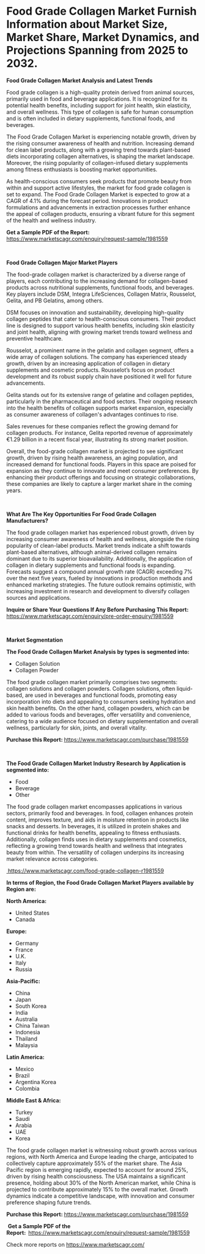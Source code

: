 <p><h1>Food Grade Collagen Market Furnish Information about Market Size, Market Share, Market Dynamics, and Projections Spanning from 2025 to 2032.</h1></p><p><strong>Food Grade Collagen Market Analysis and Latest Trends</strong></p>
<p><p>Food grade collagen is a high-quality protein derived from animal sources, primarily used in food and beverage applications. It is recognized for its potential health benefits, including support for joint health, skin elasticity, and overall wellness. This type of collagen is safe for human consumption and is often included in dietary supplements, functional foods, and beverages.</p><p>The Food Grade Collagen Market is experiencing notable growth, driven by the rising consumer awareness of health and nutrition. Increasing demand for clean label products, along with a growing trend towards plant-based diets incorporating collagen alternatives, is shaping the market landscape. Moreover, the rising popularity of collagen-infused dietary supplements among fitness enthusiasts is boosting market opportunities.</p><p>As health-conscious consumers seek products that promote beauty from within and support active lifestyles, the market for food grade collagen is set to expand. The Food Grade Collagen Market is expected to grow at a CAGR of 4.1% during the forecast period. Innovations in product formulations and advancements in extraction processes further enhance the appeal of collagen products, ensuring a vibrant future for this segment of the health and wellness industry.</p></p>
<p><strong>Get a Sample PDF of the Report:&nbsp;</strong> <a href="https://www.marketscagr.com/enquiry/request-sample/1981559?utm_campaign=1126&utm_medium=2&utm_source=Github&utm_content=ia&utm_term=05022025&utm_id=food-grade-collagen">https://www.marketscagr.com/enquiry/request-sample/1981559</a></p>
<p>&nbsp;</p>
<p><strong>Food Grade Collagen Major Market Players</strong></p>
<p><p>The food-grade collagen market is characterized by a diverse range of players, each contributing to the increasing demand for collagen-based products across nutritional supplements, functional foods, and beverages. Key players include DSM, Integra LifeSciences, Collagen Matrix, Rousselot, Gelita, and PB Gelatins, among others.</p><p>DSM focuses on innovation and sustainability, developing high-quality collagen peptides that cater to health-conscious consumers. Their product line is designed to support various health benefits, including skin elasticity and joint health, aligning with growing market trends toward wellness and preventive healthcare.</p><p>Rousselot, a prominent name in the gelatin and collagen segment, offers a wide array of collagen solutions. The company has experienced steady growth, driven by an increasing application of collagen in dietary supplements and cosmetic products. Rousselot’s focus on product development and its robust supply chain have positioned it well for future advancements.</p><p>Gelita stands out for its extensive range of gelatine and collagen peptides, particularly in the pharmaceutical and food sectors. Their ongoing research into the health benefits of collagen supports market expansion, especially as consumer awareness of collagen's advantages continues to rise.</p><p>Sales revenues for these companies reflect the growing demand for collagen products. For instance, Gelita reported revenue of approximately €1.29 billion in a recent fiscal year, illustrating its strong market position.</p><p>Overall, the food-grade collagen market is projected to see significant growth, driven by rising health awareness, an aging population, and increased demand for functional foods. Players in this space are poised for expansion as they continue to innovate and meet consumer preferences. By enhancing their product offerings and focusing on strategic collaborations, these companies are likely to capture a larger market share in the coming years.</p></p>
<p>&nbsp;</p>
<p><strong>What Are The Key Opportunities For Food Grade Collagen Manufacturers?</strong></p>
<p><p>The food grade collagen market has experienced robust growth, driven by increasing consumer awareness of health and wellness, alongside the rising popularity of clean-label products. Market trends indicate a shift towards plant-based alternatives, although animal-derived collagen remains dominant due to its superior bioavailability. Additionally, the application of collagen in dietary supplements and functional foods is expanding. Forecasts suggest a compound annual growth rate (CAGR) exceeding 7% over the next five years, fueled by innovations in production methods and enhanced marketing strategies. The future outlook remains optimistic, with increasing investment in research and development to diversify collagen sources and applications.</p></p>
<p><strong>Inquire or Share Your Questions If Any Before Purchasing This Report:</strong> <a href="https://www.marketscagr.com/enquiry/pre-order-enquiry/1981559?utm_campaign=1126&utm_medium=2&utm_source=Github&utm_content=ia&utm_term=05022025&utm_id=food-grade-collagen">https://www.marketscagr.com/enquiry/pre-order-enquiry/1981559</a></p>
<p>&nbsp;</p>
<p><strong>Market Segmentation</strong></p>
<p><strong>The Food Grade Collagen Market Analysis by types is segmented into:</strong></p>
<p><ul><li>Collagen Solution</li><li>Collagen Powder</li></ul></p>
<p><p>The food grade collagen market primarily comprises two segments: collagen solutions and collagen powders. Collagen solutions, often liquid-based, are used in beverages and functional foods, promoting easy incorporation into diets and appealing to consumers seeking hydration and skin health benefits. On the other hand, collagen powders, which can be added to various foods and beverages, offer versatility and convenience, catering to a wide audience focused on dietary supplementation and overall wellness, particularly for skin, joints, and overall vitality.</p></p>
<p><strong>Purchase this Report:&nbsp;</strong><a href="https://www.marketscagr.com/purchase/1981559?utm_campaign=1126&utm_medium=2&utm_source=Github&utm_content=ia&utm_term=05022025&utm_id=food-grade-collagen">https://www.marketscagr.com/purchase/1981559</a></p>
<p>&nbsp;</p>
<p><strong>The Food Grade Collagen Market Industry Research by Application is segmented into:</strong></p>
<p><ul><li>Food</li><li>Beverage</li><li>Other</li></ul></p>
<p><p>The food grade collagen market encompasses applications in various sectors, primarily food and beverages. In food, collagen enhances protein content, improves texture, and aids in moisture retention in products like snacks and desserts. In beverages, it is utilized in protein shakes and functional drinks for health benefits, appealing to fitness enthusiasts. Additionally, collagen finds uses in dietary supplements and cosmetics, reflecting a growing trend towards health and wellness that integrates beauty from within. The versatility of collagen underpins its increasing market relevance across categories.</p></p>
<p><a href="https://www.marketscagr.com/food-grade-collagen-r1981559?utm_campaign=1126&utm_medium=2&utm_source=Github&utm_content=ia&utm_term=05022025&utm_id=food-grade-collagen">&nbsp;https://www.marketscagr.com/food-grade-collagen-r1981559</a></p>
<p><strong>In terms of Region, the Food Grade Collagen Market Players available by Region are:</strong></p>
<p>
    <p> <strong> North America: </strong>
        <ul>
            <li>United States</li>
            <li>Canada</li>
        </ul>
        </p> 
    <p> <strong> Europe: </strong>
        <ul>
            <li>Germany</li>
            <li>France</li>
            <li>U.K.</li>
            <li>Italy</li>
            <li>Russia</li>
        </ul>
        </p> 
    <p> <strong> Asia-Pacific: </strong>
        <ul>
            <li>China</li>
            <li>Japan</li>
            <li>South Korea</li>
            <li>India</li>
            <li>Australia</li>
            <li>China Taiwan</li>
            <li>Indonesia</li>
            <li>Thailand</li>
            <li>Malaysia</li>
        </ul>
        </p> 
    <p> <strong> Latin America: </strong>
        <ul>
            <li>Mexico</li>
            <li>Brazil</li>
            <li>Argentina Korea</li>
            <li>Colombia</li>
        </ul>
        </p> 
    <p> <strong> Middle East & Africa: </strong>
        <ul>
            <li>Turkey</li>
            <li>Saudi</li>
            <li>Arabia</li>
            <li>UAE</li>
            <li>Korea</li>
        </ul>
    </p>
    </p>
<p><p>The food grade collagen market is witnessing robust growth across various regions, with North America and Europe leading the charge, anticipated to collectively capture approximately 55% of the market share. The Asia Pacific region is emerging rapidly, expected to account for around 25%, driven by rising health consciousness. The USA maintains a significant presence, holding about 30% of the North American market, while China is projected to contribute approximately 15% to the overall market. Growth dynamics indicate a competitive landscape, with innovation and consumer preference shaping future trends.</p></p>
<p><strong>Purchase this Report: </strong><a href="https://www.marketscagr.com/purchase/1981559?utm_campaign=1126&utm_medium=2&utm_source=Github&utm_content=ia&utm_term=05022025&utm_id=food-grade-collagen">https://www.marketscagr.com/purchase/1981559</a></p>
<p>&nbsp;<strong>Get a Sample PDF of the Report:&nbsp;&nbsp;</strong><a href="https://www.marketscagr.com/enquiry/request-sample/1981559?utm_campaign=1126&utm_medium=2&utm_source=Github&utm_content=ia&utm_term=05022025&utm_id=food-grade-collagen">https://www.marketscagr.com/enquiry/request-sample/1981559</a></p>
<p><strong></strong></p>
<p>Check more reports on <a href="https://www.marketscagr.com/?utm_campaign=1126&utm_medium=2&utm_source=Github&utm_content=ia&utm_term=05022025&utm_id=food-grade-collagen">https://www.marketscagr.com/</a></p>